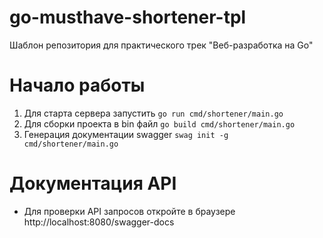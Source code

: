 # go-musthave-shortener-tpl

Шаблон репозитория для практического трек "Веб-разработка на Go"

# Начало работы

1. Для старта сервера запустить `go run cmd/shortener/main.go`
2. Для сборки проекта в bin файл `go build cmd/shortener/main.go`
3. Генерация документации swagger `swag init -g cmd/shortener/main.go`

# Документация API
- Для проверки API запросов откройте в браузере http://localhost:8080/swagger-docs
